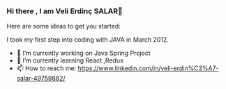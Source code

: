 ###  Hi there , I am Veli Erdinç SALAR👋


Here are some ideas to get you started:

   I took my first step into coding with JAVA in March 2012. 
- 🔭 I’m currently working on Java Spring Project
- 🌱 I’m currently learning React ,Redux
- 📫 How to reach me: https://www.linkedin.com/in/veli-erdin%C3%A7-salar-49759882/



